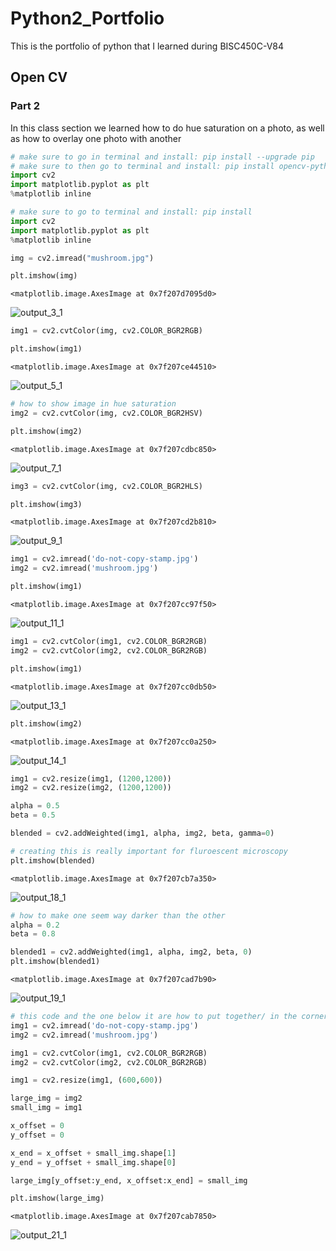 # Python2_Portfolio
This is the portfolio of python that I learned during BISC450C-V84

## Open CV 
### Part 2

In this class section we learned how to do hue saturation on a photo, as well as how to overlay one photo with another 

```python
# make sure to go in terminal and install: pip install --upgrade pip
# make sure to then go to terminal and install: pip install opencv-python
import cv2
import matplotlib.pyplot as plt 
%matplotlib inline
```


```python
# make sure to go to terminal and install: pip install 
import cv2
import matplotlib.pyplot as plt 
%matplotlib inline
```


```python
img = cv2.imread("mushroom.jpg")
```


```python
plt.imshow(img)
```




    <matplotlib.image.AxesImage at 0x7f207d7095d0>




![output_3_1](https://github.com/user-attachments/assets/1560fa5f-7011-4858-aeeb-4d157d137b6f)




```python
img1 = cv2.cvtColor(img, cv2.COLOR_BGR2RGB)
```


```python
plt.imshow(img1)
```




    <matplotlib.image.AxesImage at 0x7f207ce44510>




![output_5_1](https://github.com/user-attachments/assets/f9b42a96-1ac6-4545-a698-abb0c1ad4f60)




```python
# how to show image in hue saturation 
img2 = cv2.cvtColor(img, cv2.COLOR_BGR2HSV)
```


```python
plt.imshow(img2)
```




    <matplotlib.image.AxesImage at 0x7f207cdbc850>




![output_7_1](https://github.com/user-attachments/assets/f9e5d69a-a7e8-47d0-bc52-b8e365d732be)




```python
img3 = cv2.cvtColor(img, cv2.COLOR_BGR2HLS)
```


```python
plt.imshow(img3)
```




    <matplotlib.image.AxesImage at 0x7f207cd2b810>



![output_9_1](https://github.com/user-attachments/assets/5c66991b-2753-4263-a5e4-4eeeeb539c0f)





```python
img1 = cv2.imread('do-not-copy-stamp.jpg')
img2 = cv2.imread('mushroom.jpg')
```


```python
plt.imshow(img1)
```




    <matplotlib.image.AxesImage at 0x7f207cc97f50>




![output_11_1](https://github.com/user-attachments/assets/fab61983-8fce-40ad-a071-1be96ea3baa7)




```python
img1 = cv2.cvtColor(img1, cv2.COLOR_BGR2RGB)
img2 = cv2.cvtColor(img2, cv2.COLOR_BGR2RGB)
```


```python
plt.imshow(img1)
```




    <matplotlib.image.AxesImage at 0x7f207cc0db50>




![output_13_1](https://github.com/user-attachments/assets/efbbbcca-5455-481b-a8b6-d571367654b0)




```python
plt.imshow(img2)
```




    <matplotlib.image.AxesImage at 0x7f207cc0a250>




![output_14_1](https://github.com/user-attachments/assets/13e77814-2c05-4f5e-863c-e8eb383269d0)




```python
img1 = cv2.resize(img1, (1200,1200))
img2 = cv2.resize(img2, (1200,1200))
```


```python
alpha = 0.5
beta = 0.5
```


```python
blended = cv2.addWeighted(img1, alpha, img2, beta, gamma=0)
```


```python
# creating this is really important for fluroescent microscopy 
plt.imshow(blended)
```




    <matplotlib.image.AxesImage at 0x7f207cb7a350>




![output_18_1](https://github.com/user-attachments/assets/f0b47c69-1097-4680-9773-6a8dbcb7c9b9)




```python
# how to make one seem way darker than the other 
alpha = 0.2
beta = 0.8

blended1 = cv2.addWeighted(img1, alpha, img2, beta, 0)
plt.imshow(blended1)
```




    <matplotlib.image.AxesImage at 0x7f207cad7b90>




![output_19_1](https://github.com/user-attachments/assets/4087e603-7e30-4b4e-b818-7137f34489ef)




```python
# this code and the one below it are how to put together/ in the corner of the other 
img1 = cv2.imread('do-not-copy-stamp.jpg')
img2 = cv2.imread('mushroom.jpg')

img1 = cv2.cvtColor(img1, cv2.COLOR_BGR2RGB)
img2 = cv2.cvtColor(img2, cv2.COLOR_BGR2RGB)

img1 = cv2.resize(img1, (600,600))
```


```python
large_img = img2
small_img = img1

x_offset = 0 
y_offset = 0 

x_end = x_offset + small_img.shape[1]
y_end = y_offset + small_img.shape[0]

large_img[y_offset:y_end, x_offset:x_end] = small_img

plt.imshow(large_img)
```




    <matplotlib.image.AxesImage at 0x7f207cab7850>




![output_21_1](https://github.com/user-attachments/assets/6ff11027-1d8b-40fa-affd-1812f5452114)


